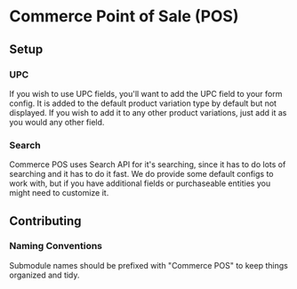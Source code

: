 Commerce Point of Sale (POS)
============================

## Setup

### UPC
If you wish to use UPC fields, 
you'll want to add the UPC field to your form config. 
It is added to the default product variation type by default 
but not displayed. If you wish to add it to any other product 
variations, just add it as you would any other field.

### Search

Commerce POS uses Search API for it's searching,
since it has to do lots of searching and it has to do it fast.
We do provide some default configs to work with, but if you have
additional fields or purchaseable entities you might need to customize it.

## Contributing
### Naming Conventions
Submodule names should be prefixed with "Commerce POS" to keep things
organized and tidy.

